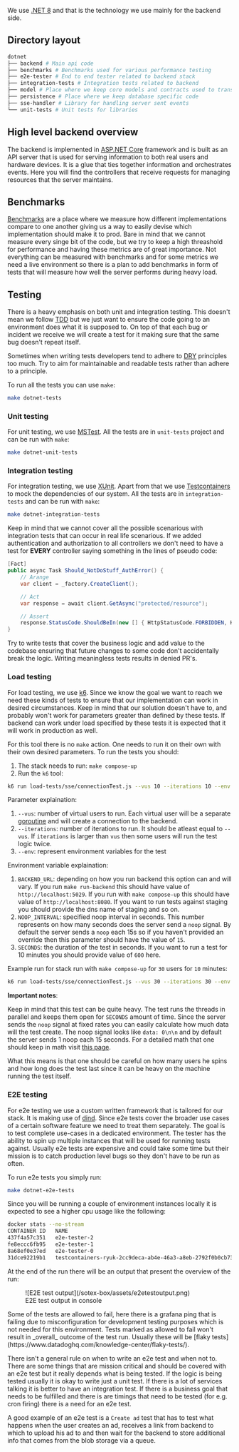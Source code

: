 We use [.NET 8](https://dotnet.microsoft.com/en-us/download/dotnet/8.0) and that is the technology we use mainly for the backend side.

## Directory layout
<!-- To update the list bellow run in root directory:
tree dotnet -L 1 -a
Remember to remove .gitignored files if they render-->
```bash
dotnet
├── backend # Main api code
├── benchmarks # Benchmarks used for various performance testing
├── e2e-tester # End to end tester related to backend stack
├── integration-tests # Integration tests related to backend
├── model # Place where we keep core models and contracts used to transmit data
├── persistence # Place where we keep database specific code
├── sse-handler # Library for handling server sent events
└── unit-tests # Unit tests for libraries
```

## High level backend overview
The backend is implemented in [ASP.NET Core](https://dotnet.microsoft.com/en-us/apps/aspnet) framework and is built as an API server that is used for serving information to both real users and hardware devices. It is a glue that ties together information and orchestrates events. Here you will find the controllers that receive requests for managing resources that the server maintains.

## Benchmarks
[Benchmarks](https://en.wikipedia.org/wiki/Benchmarking) are a place where we measure how different implementations compare to one another giving us a way to easily devise which implementation should make it to prod. Bare in mind that we cannot measure every singe bit of the code, but we try to keep a high threashold for performance and having these metrics are of great importance. Not everything can be measured with benchmarks and for some metrics we need a live environment so there is a plan to add benchmarks in form of tests that will measure how well the server performs during heavy load.

## Testing
There is a heavy emphasis on both unit and integration testing. This doesn't mean we follow [TDD](https://en.wikipedia.org/wiki/Test-driven_development) but we just want to ensure the code going to an environment does what it is supposed to. On top of that each bug or incident we receive we will create a test for it making sure that the same bug doesn't repeat itself.

Sometimes when writing tests developers tend to adhere to [DRY](https://en.wikipedia.org/wiki/Don't_repeat_yourself) principles too much. Try to aim for maintainable and readable tests rather than adhere to a principle.

To run all the tests you can use `make`:
```bash
make dotnet-tests
```

### Unit testing
For unit testing, we use [MSTest](https://learn.microsoft.com/en-us/dotnet/core/testing/unit-testing-with-mstest). All the tests are in `unit-tests` project and can be run with `make`:
```bash
make dotnet-unit-tests
```

### Integration testing
For integration testing, we use [XUnit](https://learn.microsoft.com/en-us/aspnet/core/test/integration-tests?view=aspnetcore-8.0). Apart from that we use [Testcontainers](https://dotnet.testcontainers.org/) to mock the dependencies of our system. All the tests are in `integration-tests` and can be run with `make`:
```bash
make dotnet-integration-tests
```

Keep in mind that we cannot cover all the possible scenarious with integration tests that can occur in real life scenarious. If we added authentication and authorization to all controllers we don't need to have a test for **EVERY** controller saying something in the lines of pseudo code:
```c#
[Fact]
public async Task Should_NotDoStuff_AuthError() {
    // Arange
    var client = _factory.CreateClient();

    // Act
    var response = await client.GetAsync("protected/resource");

    // Assert
    response.StatusCode.ShouldBeIn(new [] { HttpStatusCode.FORBIDDEN, HttpStatusCode.UNAUTHORIZED })
}
```

Try to write tests that cover the business logic and add value to the codebase ensuring that future changes to some code don't accidentally break the logic. Writing meaningless tests results in denied PR's.

### Load testing
For load testing, we use [k6](https://grafana.com/docs/k6/latest/). Since we know the goal we want to reach we need these kinds of tests to ensure that our implementation can work in desired circumstances. Keep in mind that our solution doesn't have to, and probably won't work for parameters greater than defined by these tests. If backend can work under load specified by these tests it is expected that it will work in production as well.

For this tool there is no `make` action. One needs to run it on their own with their own desired parameters. To run the tests you should:

1. The stack needs to run: `make compose-up`
2. Run the `k6` tool:
```bash
k6 run load-tests/sse/connectionTest.js --vus 10 --iterations 10 --env BACKEND_URL=<backend-url> --env NOOP_INTERVAL=<noop-interval> --env SECONDS=<seconds>
```

Parameter explaination:

1. `--vus`: number of virtual users to run. Each virtual user will be a separate [goroutine](https://go.dev/tour/concurrency/1) and will create a connection to the backend.
2. `--iterations`: number of iterations to run. It should be atleast equal to `--vus`. If `iterations` is larger than `vus` then some users will run the test logic twice.
3. `--env`: represent environment variables for the test

Environment variable explaination:

1. `BACKEND_URL`: depending on how you run backend this option can and will vary. If you run `make run-backend` this should have value of `http://localhost:5029`. If you run with `make compose-up` this should have value of `http://localhost:8080`. If you want to run tests against staging you should provide the dns name of staging and so on.
2. `NOOP_INTERVAL`: specified noop interval in seconds. This number represents on how many seconds does the server send a `noop` signal. By default the server sends a `noop` each 15s so if you haven't provided an override then this parameter should have the value of `15`.
3. `SECONDS`: the duration of the test in seconds. If you want to run a test for 10 minutes you should provide value of `600` here.

Example run for stack run with `make compose-up` for `30` users for `10` minutes:
```bash
k6 run load-tests/sse/connectionTest.js --vus 30 --iterations 30 --env BACKEND_URL=http://localhost:8080 --env NOOP_INTERVAL=15 --env SECONDS=600
```

**Important notes**:

Keep in mind that this test can be quite heavy. The test runs the threads in parallel and keeps them open for `SECONDS` amount of time. Since the server sends the `noop` signal at fixed rates you can easily calculate how much data will the test create. The noop signal looks like `data: 0\n\n` and by default the server sends 1 noop each 15 seconds. For a detailed math that one should keep in math visit [this page](/sotex-box/load-tests/load-test-results-connections.html#math).

What this means is that one should be careful on how many users he spins and how long does the test last since it can be heavy on the machine running the test itself.

### E2E testing
For e2e testing we use a custom written framework that is tailored for our stack. It is making use of [dind](https://medium.com/@shivam77kushwah/docker-inside-docker-e0483c51cc2c). Since e2e tests cover the broader use cases of a certain software feature we need to treat them separately. The goal is to test complete use-cases in a dedicated environment. The tester has the ability to spin up multiple instances that will be used for running tests against. Usually e2e tests are expensive and could take some time but their mission is to catch production level bugs so they don't have to be run as often.

To run e2e tests you simply run:
```bash
make dotnet-e2e-tests
```
Since you will be running a couple of environment instances locally it is expected to see a higher cpu usage like the following:
```bash
docker stats --no-stream
CONTAINER ID   NAME                                                       CPU %     MEM USAGE / LIMIT     MEM %     NET I/O           BLOCK I/O       PIDS
437f4a57c351   e2e-tester-2                                               2.13%     749.1MiB / 31.06GiB   2.35%     75.6kB / 41kB     108MB / 182MB   450
fe8eccc6fb95   e2e-tester-1                                               20.01%    964.1MiB / 31.06GiB   3.03%     151kB / 43kB      331MB / 231MB   452
8a68ef0e37ed   e2e-tester-0                                               1.91%     972.7MiB / 31.06GiB   3.06%     80.2kB / 51kB     341MB / 230MB   452
31dce92219b1   testcontainers-ryuk-2cc9deca-ab4e-46a3-a8eb-2792f0b0cb73   0.00%     9.723MiB / 31.06GiB   0.03%     10.6kB / 4.62kB   6.51MB / 0B     9
```
At the end of the run there will be an output that present the overview of the run:
<figure markdown="span">
  ![E2E test output](/sotex-box/assets/e2etestoutput.png)
  <figcaption>E2E test output in console</figcaption>
</figure>
Some of the tests are allowed to fail, here there is a grafana ping that is failing due to misconfiguration for development testing purposes which is not needed for this environment. Tests marked as allowed to fail won't result in _overall_ outcome of the test run. Usually these will be [flaky tests](https://www.datadoghq.com/knowledge-center/flaky-tests/).

There isn't a general rule on when to write an e2e test and when not to. There are some things that are mission critical and should be covered with an e2e test but it really depends what is being tested. If the logic is being tested usually it is okay to write just a unit test. If there is a lot of services talking it is better to have an integration test. If there is a business goal that needs to be fulfilled and there is are timings that need to be tested (for e.g. cron firing) there is a need for an e2e test.

A good example of an e2e test is a `Create ad` test that has to test what happens when the user creates an ad, receives a link from backend to which to upload his ad to and then wait for the backend to store additional info that comes from the blob storage via a queue.
